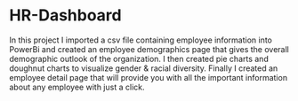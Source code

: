 # HR-Dashboard
In this project I imported a csv file containing employee information into PowerBi and created an employee demographics page that gives the overall demographic outlook of the organization.
I then created pie charts and doughnut charts to visualize gender & racial diversity.
Finally I created an employee detail page that will provide you with all the important information about any employee with just a click.
